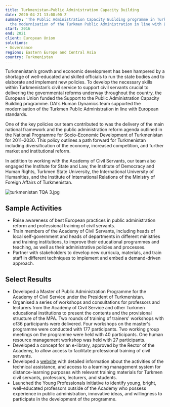 ```yaml
---
title: Turkmenistan—Public Administration Capacity Building
date: 2020-04-21 13:08:00 Z
summary: 'The Public Administration Capacity Building programme in Turkmenistan supported
  the modernisation of the Turkmen Public Administration in line with European standards. '
start: 2016
end: 2021
client: European Union
solutions:
- Governance
regions: Eastern Europe and Central Asia
country: Turkmenistan
---
```


Turkmenistan’s growth and economic development has been hampered by a shortage of well-educated and skilled officials to run the state bodies and to elaborate and implement new policies. To develop the necessary skills within Turkmenistan’s civil service to support civil servants crucial to delivering the governmental reforms underway throughout the country, the European Union funded the Support to the Public Administration Capacity Building programme. DAI’s Human Dynamics team supported the modernisation of the Turkmen Public Administration in line with European standards. 

One of the key policies our team contributed to was the delivery of the main national framework and the public administration reform agenda outlined in the National Programme for Socio-Economic Development of Turkmenistan for 2011–2030. This policy outlines a path forward for Turkmenistan including diversification of the economy, increased competition, and further market and institutional reform. 

In addition to working with the Academy of Civil Servants, our team also engaged the Institute for State and Law, the Institute of Democracy and Human Rights, Turkmen State University, the International University of Humanities, and the Institute of International Relations of the Ministry of Foreign Affairs of Turkmenistan. 

![turkmenistan TQA 3.jpg](/uploads/turkmenistan%20TQA%203.jpg)

## Sample Activities

* Raise awareness of best European practices in public administration reform and professional training of civil servants. 
* Train members of the Academy of Civil Servants, including heads of local self-government and heads of departments in different ministries and training institutions, to improve their educational programmes and teaching, as well as their administrative policies and processes.
* Partner with stakeholders to develop new curricula, materials, and train staff in different techniques to implement and embed a demand-driven approach.

## Select Results
 
* Developed a Master of Public Administration Programme for the Academy of Civil Service under the President of Turkmenistan.  
* Organised a series of workshops and consultations for professors and lecturers from the Academy of Civil Service and other Turkmen educational institutions to present the contents and the provisional structure of the MPA. Two rounds of training of trainers' workshops with of36 participants were delivered. Four workshops on the master's programme were conducted with 177 participants. Two working group meetings on the programme were held with 40 participants. One human resource management workshop was held with 27 participants.
* Developed a concept for an e-library, approved by the Rector of the Academy, to allow access to facilitate professional training of civil servants.
* Developed a [website](https://publicadmin-tm.eu/) with detailed information about the activities of the technical assistance, and access to a learning management system for distance-learning purposes with relevant training materials for Turkmen civil servants, professors, lecturers, and students. 
* Launched the Young Professionals initiative to identify young, bright, well-educated professors outside of the Academy who possess experience in public administration, innovative ideas, and willingness to participate in the development of the programme.